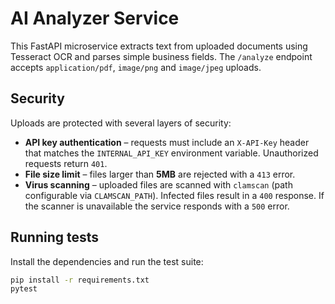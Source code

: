 # AI Analyzer Service

This FastAPI microservice extracts text from uploaded documents using Tesseract OCR
and parses simple business fields. The `/analyze` endpoint accepts `application/pdf`,
`image/png` and `image/jpeg` uploads.

## Security

Uploads are protected with several layers of security:

* **API key authentication** – requests must include an `X-API-Key` header that matches
  the `INTERNAL_API_KEY` environment variable. Unauthorized requests return `401`.
* **File size limit** – files larger than **5MB** are rejected with a `413` error.
* **Virus scanning** – uploaded files are scanned with `clamscan` (path configurable via `CLAMSCAN_PATH`). Infected files
  result in a `400` response. If the scanner is unavailable the service responds
  with a `500` error.

## Running tests

Install the dependencies and run the test suite:

```bash
pip install -r requirements.txt
pytest
```
